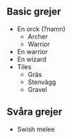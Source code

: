 ## Basic grejer
- En orck (?namn)
	- Archer
	- Warrior
- En warrior
- En wizard
- Tiles
	- Gräs
	- Stenvägg
	- Gravel

## Svåra grejer
- Swish melee
